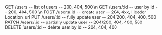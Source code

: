 GET /users -- list of users -- 200, 404, 500 \n
GET /users/:id -- user by id -- 200, 404, 500 \n
POST /users/:id -- create user -- 204, 4xx, Header Location: url 
PUT /users/:id -- fully update user -- 204/200, 404, 400, 500 
PATCH /users/:id -- partially update user -- 204/200, 404, 400, 500
DELETE /users/:id -- delete user by id -- 204, 404, 400
